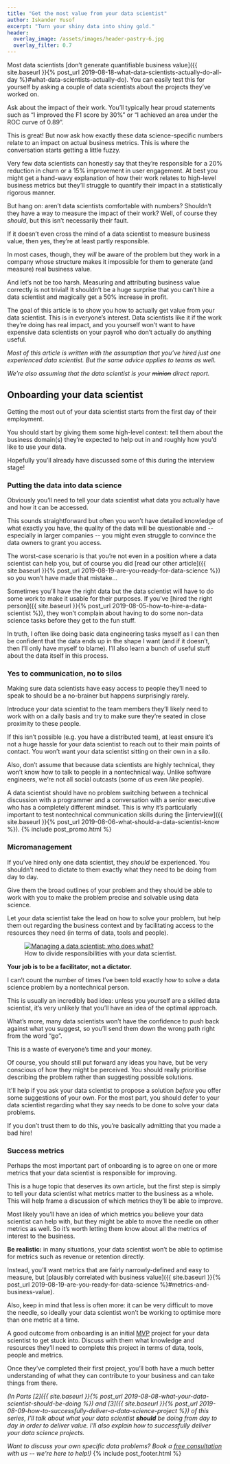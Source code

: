 ```yaml
---
title: "Get the most value from your data scientist"
author: Iskander Yusof
excerpt: "Turn your shiny data into shiny gold."
header:
  overlay_image: /assets/images/header-pastry-6.jpg
  overlay_filter: 0.7
---
```

Most data scientists [don’t generate quantifiable business value]({{ site.baseurl }}{% post_url 2019-08-18-what-data-scientists-actually-do-all-day %}#what-data-scientists-actually-do). You can easily test this for yourself by asking a couple of data scientists about the projects they’ve worked on.

Ask about the impact of their work. You’ll typically hear proud statements such as “I improved the F1 score by 30%” or “I achieved an area under the ROC curve of 0.89”.

This is great! But now ask how exactly these data science-specific numbers relate to an impact on actual business metrics. This is where the conversation starts getting a little fuzzy.

Very few data scientists can honestly say that they’re responsible for a 20% reduction in churn or a 15% improvement in user engagement. At best you might get a hand-wavy explanation of how their work relates to high-level business metrics but they’ll struggle to quantify their impact in a statistically rigorous manner.

But hang on: aren’t data scientists comfortable with numbers? Shouldn’t they have a way to measure the impact of their work? Well, of course they _should_, but this isn’t necessarily their fault.

If it doesn’t even cross the mind of a data scientist to measure business value, then yes, they’re at least partly responsible.

In most cases, though, they _will_ be aware of the problem but they work in a company whose structure makes it impossible for them to generate (and measure) real business value.

And let’s not be too harsh. Measuring and attributing business value correctly is not trivial! It shouldn’t be a huge surprise that you can’t hire a data scientist and magically get a 50% increase in profit.

The goal of this article is to show you how to actually get value from your data scientist. This is in everyone’s interest. Data scientists like it if the work they’re doing has real impact, and you yourself won’t want to have expensive data scientists on your payroll who don’t actually do anything useful.

_Most of this article is written with the assumption that you’ve hired just one experienced data scientist. But the same advice applies to teams as well._

_We’re also assuming that the data scientist is your ~~minion~~ direct report._

## Onboarding your data scientist

Getting the most out of your data scientist starts from the first day of their employment.

You should start by giving them some high-level context: tell them about the business domain(s) they’re expected to help out in and roughly how you’d like to use your data.

Hopefully you’ll already have discussed some of this during the interview stage!

### Putting the data into data science

Obviously you’ll need to tell your data scientist what data you actually have and how it can be accessed.

This sounds straightforward but often you won’t have detailed knowledge of what exactly you have, the quality of the data will be questionable and -- especially in larger companies -- you might even struggle to convince the data owners to grant you access.

The worst-case scenario is that you’re not even in a position where a data scientist can help you, but of course you did [read our other article]({{ site.baseurl }}{% post_url 2019-08-19-are-you-ready-for-data-science %}) so you won’t have made that mistake…

Sometimes you’ll have the right data but the data scientist will have to do some work to make it usable for their purposes. If you’ve [hired the right person]({{ site.baseurl }}{% post_url 2019-08-05-how-to-hire-a-data-scientist %}), they won’t complain about having to do some non-data science tasks before they get to the fun stuff.

In truth, I often like doing basic data engineering tasks myself as I can then be confident that the data ends up in the shape I want (and if it doesn’t, then I’ll only have myself to blame). I’ll also learn a bunch of useful stuff about the data itself in this process.

### Yes to communication, no to silos

Making sure data scientists have easy access to people they’ll need to speak to should be a no-brainer but happens surprisingly rarely.

Introduce your data scientist to the team members they’ll likely need to work with on a daily basis and try to make sure they’re seated in close proximity to these people.

If this isn’t possible (e.g. you have a distributed team), at least ensure it’s not a huge hassle for your data scientist to reach out to their main points of contact. You won’t want your data scientist sitting on their own in a silo.

Also, don’t assume that because data scientists are highly technical, they won’t know how to talk to people in a nontechnical way. Unlike software engineers, we’re not all social outcasts (some of us even _like_ people).

A data scientist should have no problem switching between a technical discussion with a programmer and a conversation with a senior executive who has a completely different mindset. This is why it’s particularly important to test nontechnical communication skills during the [interview]({{ site.baseurl }}{% post_url 2019-08-06-what-should-a-data-scientist-know %}).
{% include post_promo.html %}
### Micromanagement

If you’ve hired only one data scientist, they _should_ be experienced. You shouldn’t need to dictate to them exactly what they need to be doing from day to day.

Give them the broad outlines of your problem and they should be able to work with you to make the problem precise and solvable using data science.

Let your data scientist take the lead on how to solve your problem, but help them out regarding the business context and by facilitating access to the resources they need (in terms of data, tools and people).

<figure>
	<a href="{{ site.baseurl }}/assets/images/venn.png"><img src="{{ site.baseurl }}/assets/images/venn-small.png" alt="Managing a data scientist: who does what?"></a>
	<figcaption>How to divide responsibilities with your data scientist.</figcaption>
</figure>

**Your job is to be a facilitator, not a dictator.**

I can’t count the number of times I’ve been told exactly _how_ to solve a data science problem by a nontechnical person.

This is usually an incredibly bad idea: unless you yourself are a skilled data scientist, it’s very unlikely that you’ll have an idea of the optimal approach.

What’s more, many data scientists won’t have the confidence to push back against what you suggest, so you’ll send them down the wrong path right from the word “go”.

This is a waste of everyone’s time and your money.

Of course, you should still put forward any ideas you have, but be very conscious of how they might be perceived. You should really prioritise describing the problem rather than suggesting possible solutions.

It'll help if you ask your data scientist to propose a solution _before_ you offer some suggestions of your own. For the most part, you should defer to your data scientist regarding what they say needs to be done to solve your data problems.

If you don’t trust them to do this, you’re basically admitting that you made a bad hire!

### Success metrics

Perhaps the most important part of onboarding is to agree on one or more metrics that your data scientist is responsible for improving.

This is a huge topic that deserves its own article, but the first step is simply to tell your data scientist what metrics matter to the business as a whole. This will help frame a discussion of which metrics they’ll be able to improve.

Most likely you’ll have an idea of which metrics you believe your data scientist can help with, but they might be able to move the needle on other metrics as well. So it’s worth letting them know about all the metrics of interest to the business.

**Be realistic:** in many situations, your data scientist won’t be able to optimise for metrics such as revenue or retention directly.

Instead, you’ll want metrics that are fairly narrowly-defined and easy to measure, but [plausibly correlated with business value]({{ site.baseurl }}{% post_url 2019-08-19-are-you-ready-for-data-science %}#metrics-and-business-value).

Also, keep in mind that less is often more: it can be very difficult to move the needle, so ideally your data scientist won’t be working to optimise more than one metric at a time. 

A good outcome from onboarding is an initial [MVP](https://en.wikipedia.org/wiki/Minimum_viable_product) project for your data scientist to get stuck into. Discuss with them what knowledge and resources they’ll need to complete this project in terms of data, tools, people and metrics.

Once they’ve completed their first project, you’ll both have a much better understanding of what they can contribute to your business and can take things from there.

_(In Parts [2]({{ site.baseurl }}{% post_url 2019-08-08-what-your-data-scientist-should-be-doing %}) and [3]({{ site.baseurl }}{% post_url 2019-08-09-how-to-successfully-deliver-a-data-science-project %}) of this series, I'll talk about what your data scientist **should** be doing from day to day in order to deliver value. I'll also explain how to successfully deliver your data science projects._

_Want to discuss your own specific data problems? Book a [free consultation](https://calendly.com/isk-pastry/consult) with us -- we're here to help!)_
{% include post_footer.html %}
